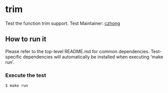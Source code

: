 # trim
Test the function trim support.
Test Maintainer: [czhong](mailto:czhong@redhat.com ) 

## How to run it
Please refer to the top-level README.md for common dependencies. Test-specific dependencies will automatically be installed when executing 'make run'.

### Execute the test
```bash
$ make run
```
